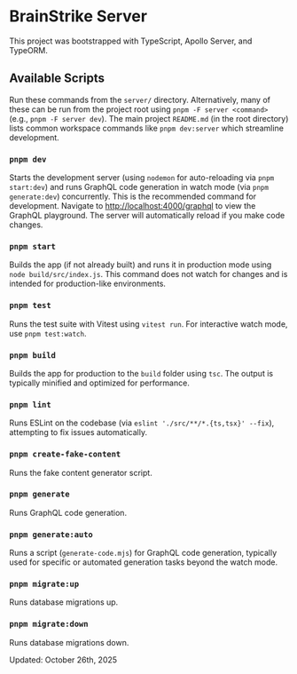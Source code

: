 # BrainStrike Server

This project was bootstrapped with TypeScript, Apollo Server, and TypeORM.

## Available Scripts

Run these commands from the `server/` directory. Alternatively, many of these can be run from the project root using `pnpm -F server <command>` (e.g., `pnpm -F server dev`). The main project `README.md` (in the root directory) lists common workspace commands like `pnpm dev:server` which streamline development.

### `pnpm dev`

Starts the development server (using `nodemon` for auto-reloading via `pnpm start:dev`) and runs GraphQL code generation in watch mode (via `pnpm generate:dev`) concurrently. This is the recommended command for development.
Navigate to [http://localhost:4000/graphql](http://localhost:4000/graphql) to view the GraphQL playground.
The server will automatically reload if you make code changes.

### `pnpm start`

Builds the app (if not already built) and runs it in production mode using `node build/src/index.js`.
This command does not watch for changes and is intended for production-like environments.

### `pnpm test`

Runs the test suite with Vitest using `vitest run`.
For interactive watch mode, use `pnpm test:watch`.

### `pnpm build`

Builds the app for production to the `build` folder using `tsc`.
The output is typically minified and optimized for performance.

### `pnpm lint`

Runs ESLint on the codebase (via `eslint './src/**/*.{ts,tsx}' --fix`), attempting to fix issues automatically.

### `pnpm create-fake-content`

Runs the fake content generator script.

### `pnpm generate`

Runs GraphQL code generation.

### `pnpm generate:auto`

Runs a script (`generate-code.mjs`) for GraphQL code generation, typically used for specific or automated generation tasks beyond the watch mode.

### `pnpm migrate:up`

Runs database migrations up.

### `pnpm migrate:down`

Runs database migrations down.

Updated: October 26th, 2025
